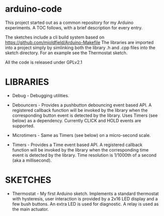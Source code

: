 arduino-code
============

This project started out as a common repository for my Arduino
experiments. A TOC follows, with a brief description for every entry.

The sketches include a cli build system based on
https://github.com/mjoldfield/Arduino-Makefile The libraries are
imported into a project simply by simlinking both the library .h and
.cpp files into the sketch directory. For an example see the
Thermostat sketch.

All the code is released under GPLv2.1

LIBRARIES
=========

* Debug - Debugging utilities.

* Debouncers - Provides a pushbutton debouncing event based API. A
  registered callback function will be invoked by the library when the
  corresponding button event is detected by the library. Uses Timers
  (see below) as a dependency. Currently CLICK and HOLD events are
  supported.

* Microtimers - Same as Timers (see below) on a micro-second scale.

* Timers - Provides a Time event based API. A registered callback
function will be invoked by the library when the corresponding time
event is detected by the library. Time resolution is 1/1000th of a
second (aka a millisecond).

SKETCHES
========

* Thermostat - My first Arduino sketch. Implements a standard
thermostat with hysteresis, user interaction is provided by a 2x16 LED
display and a few bush buttons. An extra LED is used for diagnostic. A
relay is used as the main actuator.
